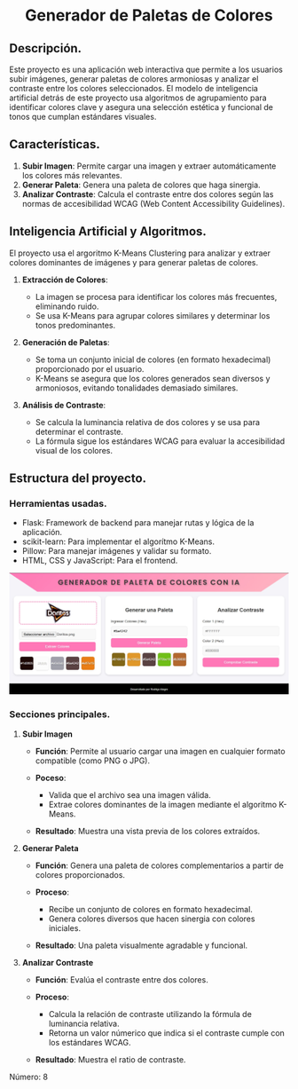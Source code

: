 <h1 align="center"> Generador de Paletas de Colores </h1>


## Descripción.

Este proyecto es una aplicación web interactiva que permite a los usuarios subir imágenes, generar paletas de colores armoniosas y analizar el contraste entre los colores seleccionados. El modelo de inteligencia artificial
detrás de este proyecto usa algoritmos de agrupamiento para identificar colores clave y asegura una selección estética y funcional de tonos que cumplan estándares visuales.

## Características.

1. **Subir Imagen**: Permite cargar una imagen y extraer automáticamente los colores más relevantes.
2. **Generar Paleta**: Genera una paleta de colores que haga sinergia.
3. **Analizar Contraste**: Calcula el contraste entre dos colores según las normas de accesibilidad WCAG (Web Content Accessibility Guidelines).

## Inteligencia Artificial y Algoritmos.

El proyecto usa el argoritmo K-Means Clustering para analizar y extraer colores dominantes de imágenes y para generar paletas de colores.

1. **Extracción de Colores**:
   
   * La imagen se procesa para identificar los colores más frecuentes, eliminando ruido.
   * Se usa K-Means para agrupar colores similares y determinar los tonos predominantes.
  
2. **Generación de Paletas**:
   
   * Se toma un conjunto inicial de colores (en formato hexadecimal) proporcionado por el usuario.
   * K-Means se asegura que los colores generados sean diversos y armoniosos, evitando tonalidades demasiado similares.

3. **Análisis de Contraste**:
   
   * Se calcula la luminancia relativa de dos colores y se usa para determinar el contraste.
   * La fórmula sigue los estándares WCAG para evaluar la accesibilidad visual de los colores.

## Estructura del proyecto.

### Herramientas usadas.

* Flask: Framework de backend para manejar rutas y lógica de la aplicación.
* scikit-learn: Para implementar el algorítmo K-Means.
* Pillow: Para manejar imágenes y validar su formato.
* HTML, CSS y JavaScript: Para el frontend.

<img src="Vista.jpeg" alt="Vista Previa">

### Secciones principales.

1. **Subir Imagen**
   
   * **Función**: Permite al usuario cargar una imagen en cualquier formato compatible (como PNG o JPG).
     
   * **Poceso**:
     * Valida que el archivo sea una imagen válida.
     * Extrae colores dominantes de la imagen mediante el algoritmo K-Means.
       
   * **Resultado**: Muestra una vista previa de los colores extraídos.

2. **Generar Paleta**
   
   * **Función**: Genera una paleta de colores complementarios a partir de colores proporcionados.
     
   * **Proceso**:
     * Recibe un conjunto de colores en formato hexadecimal.
     * Genera colores diversos que hacen sinergia con colores iniciales.

   * **Resultado**: Una paleta visualmente agradable y funcional.
  
3. **Analizar Contraste**
   
   * **Función**: Evalúa el contraste entre dos colores.
  
   * **Proceso**:
     * Calcula la relación de contraste utilizando la fórmula de luminancia relativa.
     * Retorna un valor númerico que indica si el contraste cumple con los estándares WCAG.
    
   * **Resultado**: Muestra el ratio de contraste.

Número: 8
